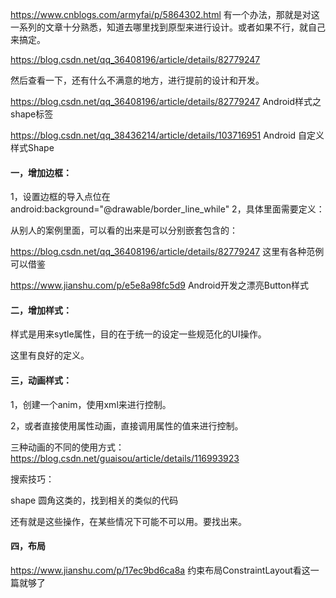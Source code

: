 https://www.cnblogs.com/armyfai/p/5864302.html 有一个办法，那就是对这一系列的文章十分熟悉，知道去哪里找到原型来进行设计。或者如果不行，就自己来搞定。

https://blog.csdn.net/qq_36408196/article/details/82779247

然后查看一下，还有什么不满意的地方，进行提前的设计和开发。

https://blog.csdn.net/qq_36408196/article/details/82779247     Android样式之shape标签

https://blog.csdn.net/qq_38436214/article/details/103716951   Android 自定义样式Shape

#### 一，增加边框：

1，设置边框的导入点位在android:background="@drawable/border_line_while"
2，具体里面需要定义：

从别人的案例里面，可以看的出来是可以分别嵌套包含的：

https://blog.csdn.net/qq_36408196/article/details/82779247  这里有各种范例可以借鉴

https://www.jianshu.com/p/e5e8a98fc5d9   Android开发之漂亮Button样式

#### 二，增加样式：

样式是用来sytle属性，目的在于统一的设定一些规范化的UI操作。

这里有良好的定义。



#### 三，动画样式：

1，创建一个anim，使用xml来进行控制。

2，或者直接使用属性动画，直接调用属性的值来进行控制。

三种动画的不同的使用方式：  https://blog.csdn.net/guaisou/article/details/116993923



搜索技巧：

shape 圆角这类的，找到相关的类似的代码

还有就是这些操作，在某些情况下可能不可以用。要找出来。

#### 四，布局

https://www.jianshu.com/p/17ec9bd6ca8a        约束布局ConstraintLayout看这一篇就够了
